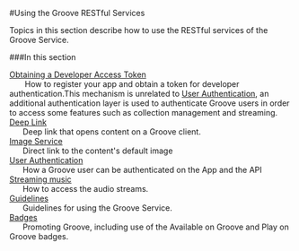 #Using the Groove RESTful Services

Topics in this section describe how to use the RESTful services of the Groove Service.

###In this section

[Obtaining a Developer Access Token]  
&nbsp;&nbsp;&nbsp;&nbsp;&nbsp;&nbsp; How to register your app and obtain a token for developer authentication.This mechanism is unrelated to [User Authentication], an additional authentication layer is used to authenticate Groove users in  order to access some features such as collection management and streaming.     
[Deep Link]  
&nbsp;&nbsp;&nbsp;&nbsp;&nbsp;&nbsp;Deep link that opens content on a Groove client.  
[Image Service]  
&nbsp;&nbsp;&nbsp;&nbsp;&nbsp;&nbsp;Direct link to the content's default image  
[User Authentication]  
&nbsp;&nbsp;&nbsp;&nbsp;&nbsp;&nbsp;How a Groove user can be authenticated on the App and the API  
[Streaming music]  
&nbsp;&nbsp;&nbsp;&nbsp;&nbsp;&nbsp;How to access the audio streams.  
[Guidelines]  
&nbsp;&nbsp;&nbsp;&nbsp;&nbsp;&nbsp;Guidelines for using the Groove Service.  
[Badges]  
&nbsp;&nbsp;&nbsp;&nbsp;&nbsp;&nbsp;Promoting Groove, including use of the Available on Groove and Play on Groove badges.

[Obtaining a Developer Access Token]: http://www.google.fr
[Deep Link]: http://www.google.fr
[Image Service]: http://www.google.fr
[User Authentication]: http://www.google.fr
[Streaming music]: http://www.google.fr
[Guidelines]: http://www.google.fr
[Badges]: http://www.google.fr

